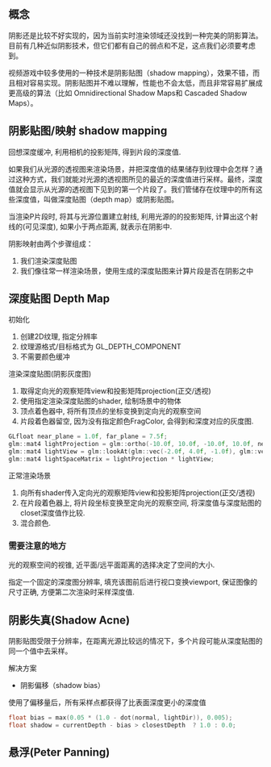 ## 概念

阴影还是比较不好实现的，因为当前实时渲染领域还没找到一种完美的阴影算法。目前有几种近似阴影技术，但它们都有自己的弱点和不足，这点我们必须要考虑到。

视频游戏中较多使用的一种技术是阴影贴图（shadow mapping），效果不错，而且相对容易实现。阴影贴图并不难以理解，性能也不会太低，而且非常容易扩展成更高级的算法（比如 Omnidirectional Shadow Maps和 Cascaded Shadow Maps）。

## 阴影贴图/映射 shadow mapping

回想深度缓冲, 利用相机的投影矩阵, 得到片段的深度值.

如果我们从光源的透视图来渲染场景，并把深度值的结果储存到纹理中会怎样？通过这种方式，我们就能对光源的透视图所见的最近的深度值进行采样。最终，深度值就会显示从光源的透视图下见到的第一个片段了。我们管储存在纹理中的所有这些深度值，叫做深度贴图（depth map）或阴影贴图。

当渲染P片段时, 将其与光源位置建立射线, 利用光源的的投影矩阵, 计算出这个射线的(可见深度), 如果小于两点距离, 就表示在阴影中.

阴影映射由两个步骤组成：

1. 我们渲染深度贴图
2. 我们像往常一样渲染场景，使用生成的深度贴图来计算片段是否在阴影之中

## 深度贴图 Depth Map

初始化

1. 创建2D纹理, 指定分辨率
2. 纹理源格式/目标格式为 GL_DEPTH_COMPONENT
3. 不需要颜色缓冲

渲染深度贴图(阴影灰度图)

1. 取得定向光的观察矩阵view和投影矩阵projection(正交/透视)
2. 使用指定渲染深度贴图的shader, 绘制场景中的物体
3. 顶点着色器中, 将所有顶点的坐标变换到定向光的观察空间
4. 片段着色器留空, 因为没有指定颜色FragColor, 会得到和深度对应的灰度图.

```c
GLfloat near_plane = 1.0f, far_plane = 7.5f;
glm::mat4 lightProjection = glm::ortho(-10.0f, 10.0f, -10.0f, 10.0f, near_plane, far_plane);
glm::mat4 lightView = glm::lookAt(glm::vec(-2.0f, 4.0f, -1.0f), glm::vec3(0.0f, 0.0f, 0.0f), glm::vec3(0.0f, 1.0f, 0.0f)); // 方向 2.0, -4.0, 1.0
glm::mat4 lightSpaceMatrix = lightProjection * lightView;
```

正常渲染场景

1. 向所有shader传入定向光的观察矩阵view和投影矩阵projection(正交/透视)
2. 在片段着色器上, 将片段坐标变换至定向光的观察空间, 将深度值与深度贴图的closet深度值作比较.
3. 混合颜色.

### 需要注意的地方

光的观察空间的视锥, 近平面/远平面距离的选择决定了空间的大小.

指定一个固定的深度图分辨率, 填充该图前后进行视口变换viewport, 保证图像的尺寸正确, 方便第二次渲染时采样深度值.

## 阴影失真(Shadow Acne)

阴影贴图受限于分辨率，在距离光源比较远的情况下，多个片段可能从深度贴图的同一个值中去采样。

解决方案

- 阴影偏移（shadow bias）

使用了偏移量后，所有采样点都获得了比表面深度更小的深度值

```c
float bias = max(0.05 * (1.0 - dot(normal, lightDir)), 0.005);
float shadow = currentDepth - bias > closestDepth  ? 1.0 : 0.0;
```

## 悬浮(Peter Panning)
